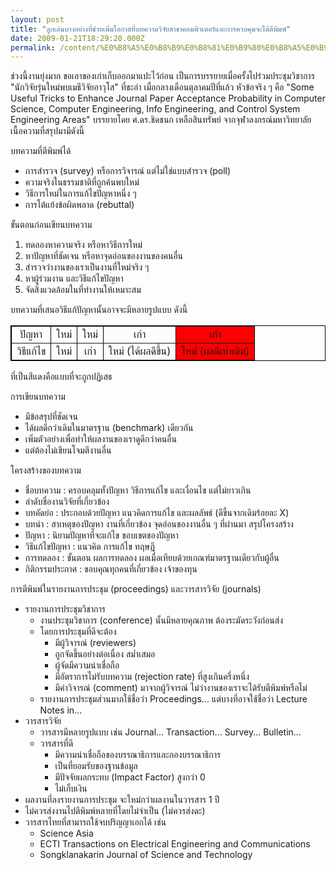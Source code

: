 ```yaml
---
layout: post
title: "ลูกเล่นบางอย่างที่ช่วยเพิ่มโอกาสที่บทความวิจัยสาขาคอมพิวเตอร์และการควบคุมจะได้ตีพิมพ์"
date: 2009-01-21T18:29:20.000Z
permalink: /content/%E0%B8%A5%E0%B8%B9%E0%B8%81%E0%B9%80%E0%B8%A5%E0%B9%88%E0%B8%99%E0%B8%9A%E0%B8%B2%E0%B8%87%E0%B8%AD%E0%B8%A2%E0%B9%88%E0%B8%B2%E0%B8%87%E0%B8%97%E0%B8%B5%E0%B9%88%E0%B8%8A%E0%B9%88%E0%B8%A7%E0%B8%A2%E0%B9%80%E0%B8%9E%E0%B8%B4%E0%B9%88%E0%B8%A1%E0%B9%82%E0%B8%AD%E0%B8%81%E0%B8%B2%E0%B8%AA%E0%B8%97%E0%B8%B5%E0%B9%88%E0%B8%9A%E0%B8%97%E0%B8%84%E0%B8%A7%E0%B8%B2%E0%B8%A1%E0%B8%A7%E0%B8%B4%E0%B8%88%E0%B8%B1%E0%B8%A2%E0%B8%AA%E0%B8%B2%E0%B8%82%E0%B8%B2%E0%B8%84%E0%B8%AD%E0%B8%A1%E0%B8%9E%E0%B8%B4%E0%B8%A7%E0%B9%80%E0%B8%95%E0%B8%AD%E0%B8%A3%E0%B9%8C%E0%B9%81%E0%B8%A5%E0%B8%B0%E0%B8%81%E0%B8%B2%E0%B8%A3%E0%B8%84%E0%B8%A7%E0%B8%9A%E0%B8%84%E0%B8%B8%E0%B8%A1%E0%B8%88%E0%B8%B0%E0%B9%84%E0%B8%94%E0%B9%89%E0%B8%95%E0%B8%B5%E0%B8%9E%E0%B8%B4%E0%B8%A1%E0%B8%9E%E0%B9%8C
---
```


ช่วงนี้งานยุ่งมาก ขอเอาของเก่าเก็บออกมาแปะไว้ก่อน เป็นการบรรยายเมื่อครั้งไปร่วมประชุมวิชาการ "นักวิจัยรุ่นใหม่พบเมธีวิจัยอาวุโส" ที่ชะอำ เมื่อกลางเดือนตุลาคมปีที่แล้ว หัวข้อจริง ๆ คือ "Some Useful Tricks to Enhance Journal Paper Acceptance Probability in Computer Science, Computer Engineering, Info Engineering, and Control System Engineering Areas" บรรยายโดย ศ.ดร.ชิดชนก เหลือสินทรัพย์ จากจุฬาลงกรณ์มหาวิทยาลัย เนื้อความที่สรุปมามีดังนี้
<!--break-->

บทความที่ตีพิมพ์ได้
<ul>
  <li>การสำรวจ (survey) หรือการวิจารณ์ แต่ไม่ใช่แบบสำรวจ (poll)</li>
  <li>ความจริงในธรรมชาติที่ถูกค้นพบใหม่</li>
  <li>วิธีการใหม่ในการแก้ไขปัญหาหนึ่ง ๆ</li>
  <li>การโต้แย้งข้อผิดพลาด (rebuttal)</li>
</ul>

ขั้นตอนก่อนเขียนบทความ
<ol>
  <li>ทดลองหาความจริง หรือหาวิธีการใหม่</li>
  <li>หาปัญหาที่ชัดเจน หรือหาจุดอ่อนของงานของคนอื่น</li>
  <li>สำรวจว่างานของเราเป็นงานที่ใหม่จริง ๆ</li>
  <li>หาผู้ร่วมงาน และวิธีแก้ไขปัญหา</li>
  <li>จัดสิ่งแวดล้อมในที่ทำงานให้เหมาะสม</li>
</ol>

บทความที่เสนอวิธีแก้ปัญหานั้นอาจจะมีหลายรูปแบบ ดังนี้
<table style="border:thin solid #000;text-align:center" border="1">
  <tr>
    <td>ปัญหา</td>
    <td>ใหม่</td>
    <td>ใหม่</td>
    <td>เก่า</td>
    <td style="background:#f00">เก่า</td>
  </tr>
  <tr>
    <td style="background:#fff">วิธีแก้ไข</td>
    <td>ใหม่</td>
    <td>เก่า</td>
    <td>ใหม่ (ได้ผลดีขึ้น)</td>
    <td style="background:#f00">ใหม่ (ผลดีเท่าเดิม)</td>
  </tr>
</table>

ที่เป็นสีแดงคือแบบที่จะถูกปฏิเสธ

การเขียนบทความ
<ul>
  <li>มีข้อสรุปที่ชัดเจน</li>
  <li>ได้ผลดีกว่าเดิมในมาตรฐาน (benchmark) เดียวกัน</li>
  <li>เพิ่มตัวอย่างเพื่อทำให้ผลงานของเราดูดีกว่าคนอื่น</li>
  <li>แต่ต้องไม่เขียนโจมตีงานอื่น</li>
</ul>

โครงสร้างของบทความ
<ul>
  <li>ชื่อบทความ : ครอบคลุมทั้งปัญหา วิธีการแก้ไข และเงื่อนไข แต่ไม่ยาวเกิน</li>
  <li>ลำดับชื่องานวิจัยที่เกี่ยวข้อง</li>
  <li>บทคัดย่อ : ประกอบด้วยปัญหา แนวคิดการแก้ไข และผลลัพธ์ (ดีขึ้นจากเดิมร้อยละ X)</li>
  <li>บทนำ : สาเหตุของปัญหา งานที่เกี่ยวข้อง จุดอ่อนของงานอื่น ๆ ที่ผ่านมา สรุปโครงสร้าง</li>
  <li>ปัญหา : นิยามปัญหาที่จะแก้ไข ขอบเขตของปัญหา</li>
  <li>วิธีแก้ไขปัญหา : แนวคิด การแก้ไข ทฤษฎี</li>
  <li>การทดลอง : ขั้นตอน ผลการทดลอง ผลเมื่อเทียบด้วยเกณฑ์มาตรฐานเดียวกับผู้อื่น</li>
  <liสรุป : อภิปรายผล ข้อดี แก้ตัวในข้อเสีย></li>
  <li>กิติกรรมประกาศ : ขอบคุณทุกคนที่เกี่ยวข้อง เจ้าของทุน</li>
</ul>

การตีพิมพ์ในรายงานการประชุม (proceedings) และวารสารวิจัย (journals)
<ul>
  <li>
    รายงานการประชุมวิชาการ
    <ul>
      <li>งานประชุมวิชาการ (conference) นั้นมีหลายคุณภาพ ต้องระมัดระวังก่อนส่ง</li>
      <li>โดยการประชุมที่ดีจะต้อง
        <ul>
          <li>มีผู้วิจารณ์ (reviewers)</li>
          <li>ถูกจัดขึ้นอย่างต่อเนื่อง สม่ำเสมอ</li>
          <li>ผู้จัดมีความน่าเชื่อถือ</li>
          <li>มีอัตราการไม่รับบทความ (rejection rate) ที่สูงเกินครึ่งหนึ่ง</li>
          <li>มีคำวิจารณ์ (comment) มาจากผู้วิจารณ์ ไม่ว่างานของเราจะได้รับตีพิมพ์หรือไม่</li>
        </ul>
      </li>
      <li>รายงานการประชุมส่วนมากใช้ชื่อว่า Proceedings... แต่บางที่อาจใช้ชื่อว่า Lecture Notes in...</li>
    </ul>
  </li>
  <li>
    วารสารวิจัย
    <ul>
      <li>วารสารมีหลายรูปแบบ เช่น Journal... Transaction... Survey... Bulletin...</li>
      <li>วารสารที่ดี
        <ul>
          <li>มีความน่าเชื่อถือของบรรณาธิการและกองบรรณาธิการ</li>
          <li>เป็นที่ยอมรับของฐานข้อมูล</li>
          <li>มีปัจจัยผลกระทบ (Impact Factor) สูงกว่า 0</li>
          <li>ไม่เก็บเงิน</li>
        </ul>
      </li>
    </ul>
  </li>
  <li>ผลงานที่ลงรายงานการประชุม จะใหม่กว่าผลงานในวารสาร 1 ปี</li>
  <li>ไม่ควรส่งงานไปตีพิมพ์หลายที่โดยไม่จำเป็น (ไม่ควรส่งดะ)</li>
  <li>วารสารไทยที่สามารถใช้จบปริญญาเอกได้ เช่น
    <ul>
      <li>Science Asia</li>
      <li>ECTI Transactions on Electrical Engineering and Communications</li>
      <li>Songklanakarin Journal of Science and Technology</li>
    </ul>
  </li>
</ul>
